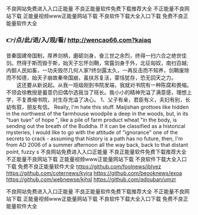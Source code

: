 
不良网站免费进入入口正能量 不良正能量软件免费下载推荐大全 不正能量不良网站下载 正能量视频www正能量网站下载 不良软件下载大全入口下载 免费不良正能量软件大全 




### 👉/点/此/进/入/观/看/ http://wencao66.com?kaiaq




昔秦国建帝国制，厚养剑柄，磨砺剑身，奋三世之余烈，终得一扫六合之绝世佳剑。然得于斯而毁于斯，始天子忘怀剑鞘，常露剑身于外，北征匈奴，南扫百越;内御人民如畜，一功夫毁尽几何人家?终剑露太久，一再反击而不知养，剑鞘废除而不知德，始天子崩故秦帝国崩，虽扶苏复活，蒙恬犹存，恐无回天之力。
　　这还要从新说起。从我一班级刚到书院发端，我就对书院有一种陈腐和畏缩。不领会徐教授是蓄意仍旧偶尔选我当了班长。我小小的精神充溢了满意感，理想上学，不复畏缩书院，对生存充溢了决心。
		1、父子有亲，君臣有义，夫妇有别，长幼有叙，朋友有信。
Really, I'm hate this stuff.
Maijishan grottoes like hidden in the northwest of the farmhouse woodpile a deep in the woods, but, in its "tuan tuan" of hope ", like a pile of farm product wheat "in the body, is sending out the breath of the Buddha.
If it can be classified as a historical mysteries, I would like to go with the attitude of "ignorance" one of the secrets to crack - assuming that history is a path has no future, then, I'm from AD 2006 of a summer afternoon all the way back, back to that distant point, fuzzy s
不良网站免费进入入口正能量 不良正能量软件免费下载推荐大全 不正能量不良网站下载 正能量视频www正能量网站下载 不良软件下载大全入口下载 免费不良正能量软件大全  https://github.com/foolnews/iblyez
https://github.com/coternews/kyjra
https://github.com/beooknews/exoa
https://github.com/webnewse/kjhsl
https://github.com/qdouban/umzr





不良网站免费进入入口正能量 不良正能量软件免费下载推荐大全 不正能量不良网站下载 正能量视频www正能量网站下载 不良软件下载大全入口下载 免费不良正能量软件大全 
